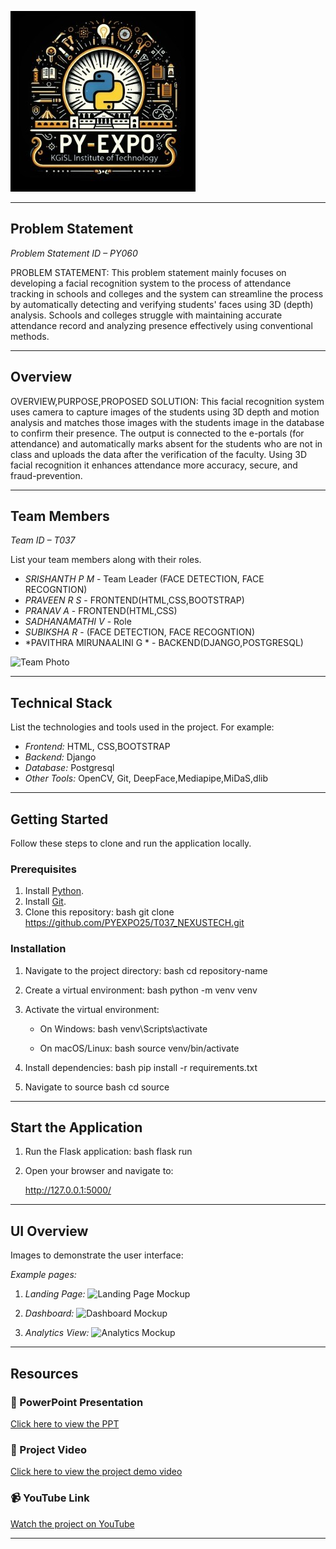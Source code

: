 ![PyExpo Logo](media/pyexpo-logo.png)

---

## Problem Statement

*Problem Statement ID – PY060*

PROBLEM STATEMENT:
          This problem statement mainly focuses on developing a facial recognition system to the process of attendance tracking in schools and colleges and the system can streamline the process by automatically detecting and verifying students' faces using 3D (depth) analysis.
          Schools and colleges  struggle with maintaining accurate attendance record and analyzing presence effectively using conventional methods.
         

---

## Overview

OVERVIEW,PURPOSE,PROPOSED SOLUTION:
       This facial recognition system uses camera to capture images of the students using 3D depth and motion analysis and matches those images with the students image in the database to confirm their presence.
       The output is connected to the e-portals (for attendance) and automatically marks absent  for the students who are not in class and uploads the data after the verification of the faculty.
       Using 3D facial recognition it enhances attendance more accuracy, secure, and  fraud-prevention.
       
       

---

## Team Members

*Team ID – T037*

List your team members along with their roles.

- *SRISHANTH P M* - Team Leader (FACE DETECTION, FACE RECOGNTION)
- *PRAVEEN R S* - FRONTEND(HTML,CSS,BOOTSTRAP)
- *PRANAV A* - FRONTEND(HTML,CSS)
- *SADHANAMATHI V* - Role
- *SUBIKSHA R* - (FACE DETECTION, FACE RECOGNTION)
- *PAVITHRA MIRUNAALINI G * - BACKEND(DJANGO,POSTGRESQL)


![Team Photo](media/team-photo.png)

---

## Technical Stack

List the technologies and tools used in the project. For example:

- *Frontend:* HTML, CSS,BOOTSTRAP
- *Backend:*  Django
- *Database:* Postgresql
- *Other Tools:* OpenCV, Git, DeepFace,Mediapipe,MiDaS,dlib

---

## Getting Started

Follow these steps to clone and run the application locally.

### Prerequisites

1. Install [Python](https://www.python.org/downloads/).
2. Install [Git](https://git-scm.com/).
3. Clone this repository:
   bash
   git clone https://github.com/PYEXPO25/T037_NEXUSTECH.git
   

### Installation

1. Navigate to the project directory:
   bash
   cd repository-name
   
2. Create a virtual environment:
   bash
   python -m venv venv
   
3. Activate the virtual environment:
   - On Windows:
     bash
     venv\Scripts\activate
     
   - On macOS/Linux:
     bash
     source venv/bin/activate
     
4. Install dependencies:
   bash
   pip install -r requirements.txt
   
5. Navigate to source
   bash
   cd source
   

---

## Start the Application

1. Run the Flask application:
   bash
   flask run
   
2. Open your browser and navigate to:
   
   http://127.0.0.1:5000/
   

---

## UI Overview

Images to demonstrate the user interface:

*Example pages:*

1. *Landing Page:*
   ![Landing Page Mockup](media/LoadingPage.png)

2. *Dashboard:*
   ![Dashboard Mockup](media/DashBoard.png)

3. *Analytics View:*
   ![Analytics Mockup](media/Analytics.png)

---

## Resources

### 📄 PowerPoint Presentation
[Click here to view the PPT](insert-drive-link-here)

### 🎥 Project Video
[Click here to view the project demo video](insert-drive-link-here)

### 📹 YouTube Link
[Watch the project on YouTube](insert-youtube-link-here)

---
